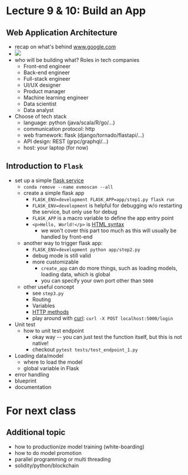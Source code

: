 # Lecture 9 & 10: Build an App

## Web Application Architecture
- recap on what's behind www.google.com
- ![](https://www.velvetech.com/wp-content/uploads/2021/07/web-architecture-diagram.jpg)
- who will be building what? Roles in tech companies
  - Front-end engineer
  - Back-end engineer
  - Full-stack engineer
  - UI/UX designer
  - Product manager
  - Machine learning engineer
  - Data scientist
  - Data analyst
- Choose of tech stack
  - language: python (java/scala/R/go/...)
  - communication protocol: http
  - web framework: flask (django/tornado/flastapi/...)
  - API design: REST (grpc/graphql/...)
  - host: your laptop (for now)
      
## Introduction to `Flask`
- set up a simple [flask service](https://flask.palletsprojects.com/en/2.0.x/)
  - `conda remove --name evmoscan --all`
  - create a simple flask app
    - `FLASK_ENV=development FLASK_APP=app/step1.py flask run`
    - `FLASK_ENV=development` is helpful for debugging w/o restarting the service, but only use for debug
    - `FLASK_APP` is a macro variable to define the app entry point
    - `<p>Hello, World!</p>` is [HTML syntax](https://www.w3schools.com/html/html5_syntax.asp)
      - we won't cover this part too much as this will usually be handled by front-end
  - another way to trigger flask app:
    - `FLASK_ENV=development python app/step2.py`
    - debug mode is still valid
    - more customizable
      - `create_app` can do more things, such as loading models, loading data, which is global
      - you can specify your own port other than `5000`
  - other useful concept  
    - see `step3.py`
    - Routing
    - Variables
    - [HTTP methods](https://developer.mozilla.org/en-US/docs/Web/HTTP/Methods)
    - play around with [curl](https://www.keycdn.com/support/popular-curl-examples): `curl -X POST localhost:5000/login`
- Unit test
  - how to unit test endpoint
    - okay way -- you can just test the function itself, but this is not native!
    - checkout `pytest tests/test_endpoint_1.py`
- Loading data/model
    - where to load the model
    - global variable in Flask
- error handling
- blueprint
- documentation

  


# For next class
## Additional topic
- how to productionize model training (white-boarding)
- how to do model promotion
- parallel programming or multi threading
- solidity/python/blockchain